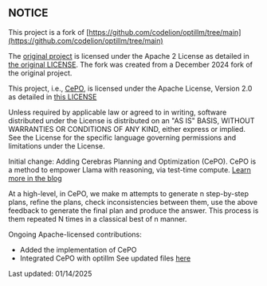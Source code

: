 ## NOTICE

This project is a fork of [https://github.com/codelion/optillm/tree/main](https://github.com/codelion/optillm/tree/main)

The [original project](https://github.com/codelion/optillm/tree/main) is licensed under the Apache 2 License as detailed in [the original LICENSE](https://github.com/codelion/optillm/blob/main/LICENSE). The fork was created from a December 2024 fork of the original project.


This project, i.e., [CePO](https://github.com/CerebrasResearch/cb_optillm/tree/cepo), is licensed under the Apache License, Version 2.0 as detailed in [this LICENSE](./LICENSE)


Unless required by applicable law or agreed to in writing, software distributed under the License is distributed on an "AS IS" BASIS, WITHOUT WARRANTIES OR CONDITIONS OF ANY KIND, either express or implied. See the License for the specific language governing permissions and limitations under the License.

Initial change: 
Adding Cerebras Planning and Optimization (CePO). CePO is a method to empower Llama with reasoning, via test-time compute. [Learn more in the blog](https://cerebras.ai/blog/cepo)

At a high-level, in CePO, we make m attempts to generate n step-by-step plans, refine the plans, check inconsistencies between them, use the above feedback to generate the final plan and produce the answer. This process is them repeated N times in a classical best of n manner.

Ongoing Apache-licensed contributions:
* Added the implementation of CePO
* Integrated CePO with optillm
See updated files [here](https://github.com/codelion/optillm/compare/main...CerebrasResearch:cb_optillm:cepo)

Last updated: 01/14/2025
